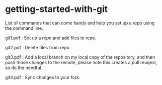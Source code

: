 # getting-started-with-git

List of commands that can come handy and help you set up a repo using the command line.   

git1.pdf : Set up a repo and add files to repo.  

git2.pdf : Delete files from repo.

git3.pdf : Add a local branch on my local copy of the repository, and then push those changes to the remote, please note this creates a pull reuqest, so do the needful.

git4.pdf : Sync changes to your fork.
